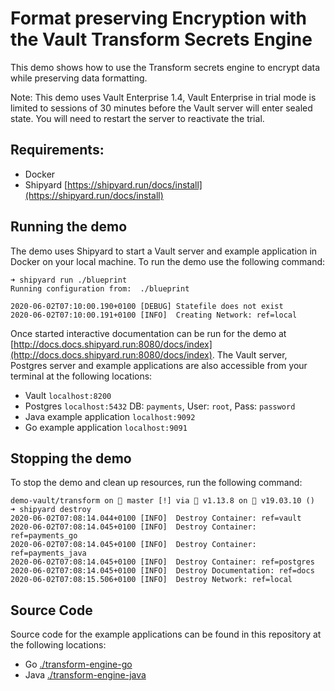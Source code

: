 # Format preserving Encryption with the Vault Transform Secrets Engine
This demo shows how to use the Transform secrets engine to encrypt data while preserving data formatting.

Note: This demo uses Vault Enterprise 1.4, Vault Enterprise in trial mode is limited to sessions of 30 minutes before the Vault server will enter sealed state. You will need to restart the server to reactivate the trial.

## Requirements:
* Docker []()
* Shipyard [https://shipyard.run/docs/install](https://shipyard.run/docs/install)

## Running the demo
The demo uses Shipyard to start a Vault server and example application in Docker on your local machine. To run the demo use the following command:

```shell
➜ shipyard run ./blueprint 
Running configuration from:  ./blueprint

2020-06-02T07:10:00.190+0100 [DEBUG] Statefile does not exist
2020-06-02T07:10:00.191+0100 [INFO]  Creating Network: ref=local
```

Once started interactive documentation can be run for the demo at [http://docs.docs.shipyard.run:8080/docs/index](http://docs.docs.shipyard.run:8080/docs/index). The Vault server, Postgres server and example applications are also accessible from your terminal at the following locations:

* Vault `localhost:8200`
* Postgres `localhost:5432` DB: `payments`, User: `root`, Pass: `password`
* Java example application `localhost:9092`
* Go example application  `localhost:9091`

## Stopping the demo
To stop the demo and clean up resources, run the following command:

```shell
demo-vault/transform on  master [!] via 🐹 v1.13.8 on 🐳 v19.03.10 () 
➜ shipyard destroy
2020-06-02T07:08:14.044+0100 [INFO]  Destroy Container: ref=vault
2020-06-02T07:08:14.045+0100 [INFO]  Destroy Container: ref=payments_go
2020-06-02T07:08:14.045+0100 [INFO]  Destroy Container: ref=payments_java
2020-06-02T07:08:14.045+0100 [INFO]  Destroy Container: ref=postgres
2020-06-02T07:08:14.045+0100 [INFO]  Destroy Documentation: ref=docs
2020-06-02T07:08:15.506+0100 [INFO]  Destroy Network: ref=local
```

## Source Code
Source code for the example applications can be found in this repository at the following locations:
* Go [./transform-engine-go](./transform-engine-go)
* Java [./transform-engine-java](./transform-engine-java)